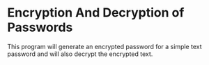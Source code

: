 # Encryption And Decryption of Passwords
 This program will generate an encrypted password for a simple text password and will also decrypt the encrypted text.
